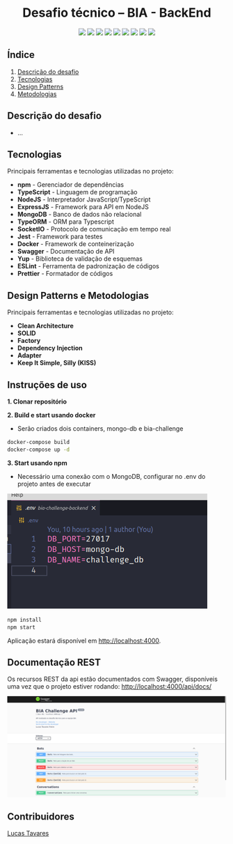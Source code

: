 <h1 align="center">
  Desafio técnico – BIA - BackEnd
  <br>
</h1>

<p align="center">
    <a alt="TypeScript">
        <img src="https://img.shields.io/badge/npm-v6+-red.svg" />
    </a>
    <a alt="NodeJs">
        <img src="https://img.shields.io/badge/NodeJs-v12+-greenlight.svg" />
    </a>
    <a alt="TypeScript">
        <img src="https://img.shields.io/badge/TypeScript-v3.9-blue.svg" />
    </a>
    <a alt="Flyway">
        <img src="https://img.shields.io/badge/TypeORM-v0.3-brown.svg">
    </a>
        <a alt="Jest">
        <img src="https://img.shields.io/badge/Jest-brown.svg">
    </a>
    <a alt="Swagger-UI">
        <img src="https://img.shields.io/badge/SwaggerUI-v4-green.svg">
    </a>
    <a alt="MongoDB">
        <img src="https://img.shields.io/badge/MongoDB-v3.7-greendark.svg">
    </a>
    <a alt="ExpressJs">
        <img src="https://img.shields.io/badge/ExpressJs-v4.17-greendark.svg">
    </a>
    <a alt="SocketIO">
        <img src="https://img.shields.io/badge/SocketIO-v4-bluedark.svg" />
    </a>
</p>

## Índice

1. [Descrição do desafio](#Descrição-desafio)
2. [Tecnologias](#Tecnologias)
3. [Design Patterns](#Design-patterns)
4. [Metodologias](#Metodologias)

## Descrição do desafio

- ...

## Tecnologias

Principais ferramentas e tecnologias utilizadas no projeto:

- **npm** - Gerenciador de dependências
- **TypeScript** - Linguagem de programação
- **NodeJS** - Interpretador JavaScript/TypeScript
- **ExpressJS** - Framework para API em NodeJS
- **MongoDB** - Banco de dados não relacional
- **TypeORM** - ORM para Typescript
- **SocketIO** - Protocolo de comunicação em tempo real
- **Jest** - Framework para testes
- **Docker** - Framework de conteinerização
- **Swagger** - Documentação de API
- **Yup** - Biblioteca de validação de esquemas
- **ESLint** - Ferramenta de padronização de códigos
- **Prettier** - Formatador de códigos

## Design Patterns e Metodologias

Principais ferramentas e tecnologias utilizadas no projeto:

- **Clean Architecture**
- **SOLID**
- **Factory**
- **Dependency Injection**
- **Adapter**
- **Keep It Simple, Silly (KISS)**

## Instruções de uso

**1. Clonar repositório**

**2. Build e start usando docker**

- Serão criados dois containers, mongo-db e bia-challenge

```bash
docker-compose build
docker-compose up -d
```

**3. Start usando npm**

- Necessário uma conexão com o MongoDB, configurar no .env do projeto antes de executar

<img src="./.github/images/dbconfig.png" alt="dbconfig"></a>

```bash
npm install
npm start
```

Aplicação estará disponível em <http://localhost:4000>.

## Documentação REST

Os recursos REST da api estão documentados com Swagger, disponíveis uma vez que o projeto estiver rodando: [http://localhost:4000/api/docs/](http://localhost:4000/api/docs/)

<img src="./.github/images/swagger.png" alt="swagger"></a>

## Contribuidores

[Lucas Tavares](https://www.linkedin.com/in/lucas-tavares-a25323116/)
